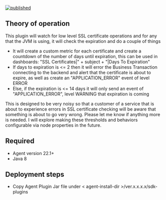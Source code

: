 [![published](https://static.production.devnetcloud.com/codeexchange/assets/images/devnet-published.svg)](https://developer.cisco.com/codeexchange/github/repo/jbsouthe/AppDynamics-SSL-Certificate-Agent_Plugin)

## Theory of operation

This plugin will watch for low level SSL certificate operations and for any that the JVM is using, it will check the expiration and do a couple of things

- It will create a custom metric for each certificate and create a countdown of the number of days until expiration, this can be used in dashboards: "SSL Certificates|" + subject + "|Days To Expiration"
- If days to expiration is <= 2 then it will error the Business Transaction connecting to the backend and alert that the certificate is about to expire, as well as create an "APPLICATION_ERROR" event of level ERROR
- Else, if the expiration is <= 14 days it will only send an event of "APPLICATION_ERROR", level WARNING that expiration is coming

This is designed to be very noisy so that a customer of a service that is about to experience errors in SSL certificate checking will be aware that something is about to go very wrong.
Please let me know if anything more is needed. I will explore making these thresholds and behaviors configurable via node properties in the future.

## Required

- Agent version 22.1+
- Java 8


## Deployment steps

- Copy Agent Plugin Jar file under < agent-install-dir >/ver.x.x.x.x/sdk-plugins

